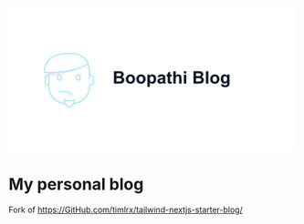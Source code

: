 ![boopathi-blog-banner](/public/static/images/twitter-card.png)

# My personal blog

Fork of https://GitHub.com/timlrx/tailwind-nextjs-starter-blog/
